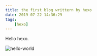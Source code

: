 ```yaml
---
title: the first blog writtern by hexo
date: 2019-07-22 14:36:29
tags:
	[hexo]
---
```


Hello hexo.

![hello-world](https://s2.ax1x.com/2019/07/22/ePNgBV.jpg)

<!-- more -->

